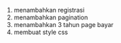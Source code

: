 <!-- Jika di dalam folder ini tidak terdapat index, jangan tampilkan isi foldernya, dan block aksesnya -->

1. menambahkan registrasi
2. menambahkan pagination
3. menambahkan 3 tahun page bayar
4. membuat style css
